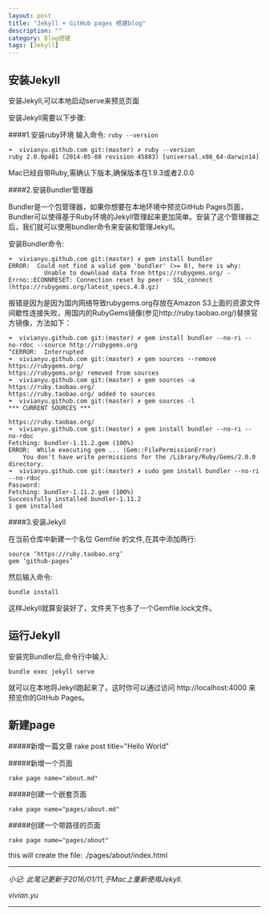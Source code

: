 ```yaml
---
layout: post
title: "Jekyll + GitHub pages 搭建blog"
description: ""
category: Blog搭建
tags: [Jekyll]
---
```



安装Jekyll
------------

安装Jekyll,可以本地启动serve来预览页面

安装Jekyll需要以下步骤:

####1.安装ruby环境
输入命令:
    `ruby --version`

    ➜  vivianyu.github.com git:(master) ✗ ruby --version
    ruby 2.0.0p481 (2014-05-08 revision 45883) [universal.x86_64-darwin14]

Mac已经自带Ruby,需确认下版本,确保版本在1.9.3或者2.0.0


####2.安装Bundler管理器

Bundler是一个包管理器，如果你想要在本地环境中预览GitHub Pages页面，Bundler可以使得基于Ruby环境的Jekyll管理起来更加简单。安装了这个管理器之后，我们就可以使用bundler命令来安装和管理Jekyll。

安装Bundler命令:

    ➜  vivianyu.github.com git:(master) ✗ gem install bundler
    ERROR:  Could not find a valid gem 'bundler' (>= 0), here is why:
              Unable to download data from https://rubygems.org/ - Errno::ECONNRESET: Connection reset by peer - SSL_connect (https://rubygems.org/latest_specs.4.8.gz)

报错是因为是因为国内网络导致rubygems.org存放在Amazon S3上面的资源文件间歇性连接失败，用国内的RubyGems镜像(参见http://ruby.taobao.org/)替换官方镜像，方法如下：

    ➜  vivianyu.github.com git:(master) ✗ gem install bundler --no-ri --no-rdoc --source http://rubygems.org
    ^CERROR:  Interrupted
    ➜  vivianyu.github.com git:(master) ✗ gem sources --remove https://rubygems.org/
    https://rubygems.org/ removed from sources
    ➜  vivianyu.github.com git:(master) ✗ gem sources -a https://ruby.taobao.org/
    https://ruby.taobao.org/ added to sources
    ➜  vivianyu.github.com git:(master) ✗ gem sources -l
    *** CURRENT SOURCES ***

    https://ruby.taobao.org/
    ➜  vivianyu.github.com git:(master) ✗ gem install bundler --no-ri --no-rdoc
    Fetching: bundler-1.11.2.gem (100%)
    ERROR:  While executing gem ... (Gem::FilePermissionError)
        You don't have write permissions for the /Library/Ruby/Gems/2.0.0 directory.
    ➜  vivianyu.github.com git:(master) ✗ sudo gem install bundler --no-ri --no-rdoc
    Password:
    Fetching: bundler-1.11.2.gem (100%)
    Successfully installed bundler-1.11.2
    1 gem installed


####3.安装Jekyll

在当前仓库中新建一个名位 Gemfile 的文件,在其中添加两行:

    source ‘https://ruby.taobao.org’
    gem ‘github-pages’

然后输入命令:

`bundle install`

这样Jekyll就算安装好了，文件夹下也多了一个Gemfile.lock文件。


运行Jekyll
--------------

安装完Bundler后,命令行中输入:

`bundle exec jekyll serve`

就可以在本地将Jekyll跑起来了，这时你可以通过访问 http://localhost:4000 来预览你的GitHub Pages。


新建page
--------------

#####新增一篇文章
    rake post title="Hello World"

#####新增一个页面

    rake page name="about.md"

#####创建一个嵌套页面

    rake page name="pages/about.md"

#####创建一个带路径的页面

    rake page name="pages/about"

this will create the file: ./pages/about/index.html

------------------------------------

*小记: 此笔记更新于2016/01/11,于Mac上重新使用Jekyll.*

*vivian.yu*

---

